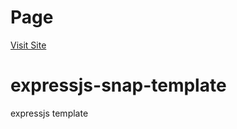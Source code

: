 # Page

[Visit Site](https://seantywork.github.io/x0c_expressjs-snap-template)

# expressjs-snap-template

expressjs template
